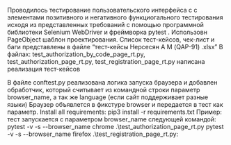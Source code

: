 Проводилось тестирование пользовательского интерфейса c с элементами позитивного и негативного функциогального тестирования исходя из представленных требований c помощью программной библиотеки Selenium WebDriver и фреймворка pytest . Использовн PageObject шаблон проектирования.
Список тест-кейсов, чек-лист и баги представлены в файле “тест-кейсы Нерсесян А М (QAP-91) .xlsx”
В файлах:
 	test_authorization_by_code_page_rt.py,
test_authorization_page_rt.py,
test_registration_page_rt.py
 написана реализация тест-кейсов

В файле conftest.py реализована логика запуска браузера и добавлен обработчик, который считывает из командной строки параметр browser_name, а так же language (если сайт поддерживает разные языки)
Браузер объявлется в фикстуре browser и передается в тест как параметр.
Install all requirements: pip3 install -r requirements.txt
Пример: тест запускается с параметром browser_name следующей командой: 
pytest -v -s --browser_name chrome .\test_authorization_page_rt.py
pytest -v -s --browser_name firefox .\test_registration_page_rt.py:

